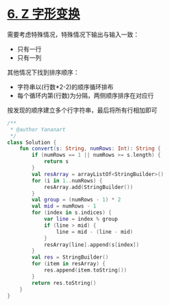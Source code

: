 # [6. Z 字形变换](https://leetcode-cn.com/problems/zigzag-conversion/)

需要考虑特殊情况，特殊情况下输出与输入一致：

- 只有一行
- 只有一列

其他情况下找到排序顺序：

- 字符串以(行数*2-2)的顺序循环排布
- 每个循环内第(行数)为分隔，两侧顺序排序在对应行

按发现的顺序建立多个行字符串，最后将所有行相加即可

```kotlin
/**
 * @author Yananart
 */
class Solution {
    fun convert(s: String, numRows: Int): String {
        if (numRows == 1 || numRows >= s.length) {
            return s
        }
        val resArray = arrayListOf<StringBuilder>()
        for (i in 1..numRows) {
            resArray.add(StringBuilder())
        }
        val group = (numRows - 1) * 2
        val mid = numRows - 1
        for (index in s.indices) {
            var line = index % group
            if (line > mid) {
                line = mid - (line - mid)
            }
            resArray[line].append(s[index])
        }
        val res = StringBuilder()
        for (item in resArray) {
            res.append(item.toString())
        }
        return res.toString()
    }
}
```